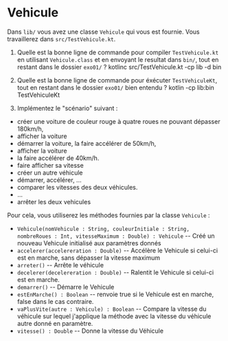 # Vehicule

Dans `lib/` vous avez une classe `Vehicule` qui vous est fournie. Vous travaillerez dans `src/TestVehicule.kt`.

1. Quelle est la bonne ligne de commande pour compiler `TestVehicule.kt` en utilisant `Vehicule.class` et en envoyant le resultat dans `bin/`, tout en restant dans le dossier `exo01/` ?
kotlinc src/TestVehicule.kt -cp lib -d bin

2. Quelle est la bonne ligne de commande pour éxécuter `TestVehiculeKt`, tout en restant dans le dossier `exo01/` bien entendu ?
kotlin -cp lib:bin TestVehiculeKt

3. Implémentez le "scénario" suivant : 

- créer une voiture de couleur rouge à quatre roues ne pouvant dépasser 180km/h,
- afficher la voiture
- démarrer la voiture, la faire accélérer de 50km/h, 
- afficher la voiture
- la faire accélérer de 40km/h.
- faire afficher sa vitesse
- créer un autre véhicule
- démarrer, accélérer, ...
- comparer les vitesses des deux véhicules.
- ...
- arrêter les deux vehicules 

Pour cela, vous utiliserez les méthodes fournies par la classe `Vehicule` :

- `Vehicule(nomVehicule : String, couleurInitiale : String, nombreRoues : Int, vitesseMaximum : Double) : Vehicule` -- Créé un nouveau Vehicule initialisé aux paramètres donnés
- `accelerer(accelereration : Double)` -- Accélère le Vehicule si celui-ci est en marche, 
sans dépasser la vitesse maximum
- `arreter()` -- Arrête le véhicule
- `decelerer(decelereration : Double)` -- Ralentit le Vehicule si celui-ci est en marche.
- `demarrer()` -- Démarre le Vehicule
- `estEnMarche() : Boolean` -- renvoie true si le Vehicule est en marche, false dans le cas contraire.
- `vaPlusVite(autre : Vehicule) : Boolean` -- Compare la vitesse du véhicule sur lequel j'applique la méthode avec la vitesse du véhicule autre donné en paramètre.
- `vitesse() : Double` -- Donne la vitesse du Véhicule